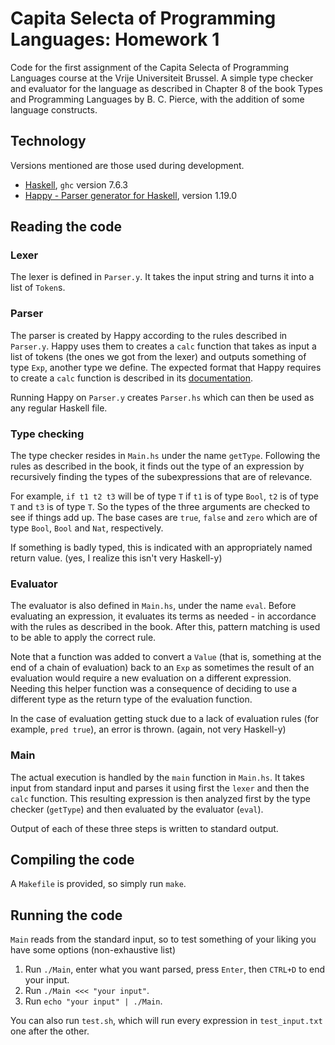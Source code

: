 # Capita Selecta of Programming Languages: Homework 1

Code for the first assignment of the Capita Selecta of Programming Languages
course at the Vrije Universiteit Brussel. A simple type checker and evaluator
for the language as described in Chapter 8 of the book Types and Programming
Languages by B. C. Pierce, with the addition of some language constructs.

## Technology

Versions mentioned are those used during development.

* [Haskell](http://www.haskell.org/haskellwiki/Haskell), `ghc` version 7.6.3
* [Happy - Parser generator for Haskell](http://hackage.haskell.org/package/happy), version 1.19.0

## Reading the code

### Lexer

The lexer is defined in `Parser.y`. It takes the input string and turns it into
a list of `Token`s.

### Parser

The parser is created by Happy according to the rules described in `Parser.y`.
Happy uses them to creates a `calc` function that takes as input a list of
tokens (the ones we got from the lexer) and outputs something of type `Exp`,
another type we define. The expected format that Happy requires to create a
`calc` function is described in its
[documentation](http://www.haskell.org/happy/doc/html/sec-using.html).

Running Happy on `Parser.y` creates `Parser.hs` which can then be used as any
regular Haskell file.

### Type checking

The type checker resides in `Main.hs` under the name `getType`. Following the
rules as described in the book, it finds out the type of an expression by
recursively finding the types of the subexpressions that are of relevance.

For example, `if t1 t2 t3` will be of type `T` if `t1` is of type `Bool`, `t2`
is of type `T` and `t3` is of type `T`. So the types of the three arguments are
checked to see if things add up. The base cases are `true`, `false` and `zero`
which are of type `Bool`, `Bool` and `Nat`, respectively.

If something is badly typed, this is indicated with an appropriately named
return value. (yes, I realize this isn't very Haskell-y)

### Evaluator

The evaluator is also defined in `Main.hs`, under the name `eval`. Before
evaluating an expression, it evaluates its terms as needed - in accordance with
the rules as described in the book. After this, pattern matching is used to be
able to apply the correct rule.

Note that a function was added to convert a `Value` (that is, something at the
end of a chain of evaluation) back to an `Exp` as sometimes the result of an
evaluation would require a new evaluation on a different expression. Needing
this helper function was a consequence of deciding to use a different type as
the return type of the evaluation function.

In the case of evaluation getting stuck due to a lack of evaluation rules
(for example, `pred true`), an error is thrown. (again, not very Haskell-y)

### Main

The actual execution is handled by the `main` function in `Main.hs`. It takes
input from standard input and parses it using first the `lexer` and then the
`calc` function. This resulting expression is then analyzed first by the type
checker (`getType`) and then evaluated by the evaluator (`eval`).

Output of each of these three steps is written to standard output.

## Compiling the code

A `Makefile` is provided, so simply run `make`.

## Running the code

`Main` reads from the standard input, so to test something of your liking you
have some options (non-exhaustive list)

1. Run `./Main`, enter what you want parsed, press `Enter`, then `CTRL+D` to end
   your input.
2. Run `./Main <<< "your input"`.
3. Run `echo "your input" | ./Main`.

You can also run `test.sh`, which will run every expression in `test_input.txt`
one after the other.
